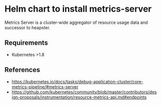 # Helm chart to install metrics-server
Metrics Server is a cluster-wide aggregator of resource usage data and successor to heapster.

## Requirements
* Kubernetes >1.8

## References
* https://kubernetes.io/docs/tasks/debug-application-cluster/core-metrics-pipeline/#metrics-server
* https://github.com/kubernetes/community/blob/master/contributors/design-proposals/instrumentation/resource-metrics-api.md#endpoints
